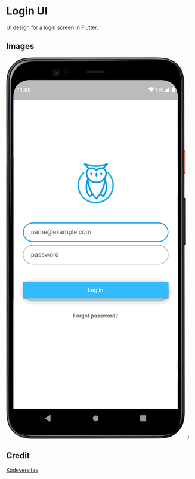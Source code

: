 # Login UI

UI design for a login screen in Flutter.

## Images
![](screenshots/login-ui.png)
)

## Credit
[Kodeversitas](https://www.youtube.com/channel/UC8NPPg1T8DUQWbB5UFkpxgg)